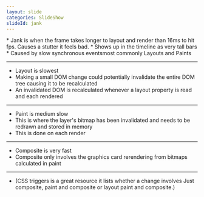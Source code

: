 ```yaml
---
layout: slide
categories: SlideShow
slideId: jank
---
```


<div class="panel slide-content">
<div class="panel-body">

</div>
</div>
<div class="panel notes">
<div class="panel-body marked">
* Jank is when the frame takes longer to layout and render than 16ms to hit fps. Causes a stutter it feels bad.
* Shows up in the timeline as very tall bars
* Caused by slow synchronous eventsmost commonly Layouts and Paints

--------

* Layout is slowest
* Making a small DOM change could potentially invalidate the entire DOM tree causing it to be recalculated
* An invalidated DOM is recalculated whenever a layout property is read and each rendered 

--------

* Paint is medium slow
* This is where the layer's bitmap has been invalidated and needs to be redrawn and stored in memory
* This is done on each render

--------

* Composite is very fast
* Composite only involves the graphics card rerendering from bitmaps calculated in paint

--------

* (CSS triggers is a great resource it lists whether a change involves Just composite, paint and composite or layout paint and composite.)

</div>
</div>
